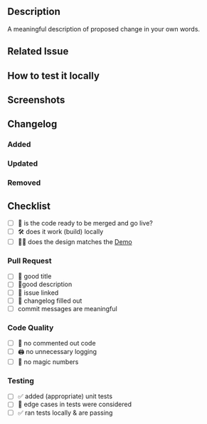 ## Description

A meaningful description of proposed change in your own words.

## Related Issue


## How to test it locally


## Screenshots


## Changelog

### Added

### Updated

### Removed


## Checklist

- [ ]  🚀 is the code ready to be merged and go live?
- [ ]  🛠 does it work (build) locally
- [ ] 👩‍🎨 does the design matches the [Demo](https://wazimap-ng-v1.webflow.io/demo)

### Pull Request

- [ ]  📰 good title
- [ ]  📝good description
- [ ]  🔖 issue linked
- [ ]  📖 changelog filled out
- [ ] commit messages are meaningful

### Code Quality

- [ ]  🚧 no commented out code
- [ ]  🖨 no unnecessary logging
- [ ]  🎱 no magic numbers

### Testing

- [ ]  ✅ added (appropriate) unit tests
- [ ]  💢 edge cases in tests were considered
- [ ]  ✅ ran tests locally & are passing
